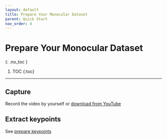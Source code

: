 ```yaml
---
layout: default
title: Prepare Your Monocular Dataset
parent: Quick Start
nav_order: 4
---
```


# Prepare Your Monocular Dataset
{: .no_toc }

1. TOC
{:toc}
---

## Capture

Record the video by yourself or [download from YouTube](./capture_youtube.md)

## Extract keypoints

See [prepare keypoints](./keypoints.md#extract-keypoints)


<!-- ## Public Dataset

### HumanNeRF

HumanNeRF provides 3 Internet videos.

```bash
for vid in 0ORaAnJYROg gEpJDE8ZbhU ANwEiICt7BM;do python3 scripts/dataset/download_youtube.py ${vid} --database data/datasets/humannerf; done
# extract images
python3 apps/preprocess/extract_image.py ${data}
# annot the clip
python3 apps/annotation/annot_clip.py ${data}
```

We manually clip this dataset. You can place this to `${data}/clips.json`

```python
{
    "0ORaAnJYROg": [[4705,4955]],
    "ANwEiICt7BM": [[2315,2615]],
    "gEpJDE8ZbhU": [[1500, 1650]]
}
```

Run the mocap:
```bash
python3 apps/demo/mocap.py ${data} --work internet
``` -->

<!-- 
### DeepCap
Download and place the data:

```bash
├── Antonia
│   └── images0.avi
├── Lan
│   ├── images0.avi
│   ├── images1.avi
│   └── images2.avi
├── Magdalena
│   ├── images0.avi
│   ├── images1.avi
│   └── images2.avi
├── Marc
│   ├── images0.avi
│   └── images1.avi
├── monocularCalibrationBM.calibration
├── monocularCalibration.calibration
└── monocularCalibrationPhone.calibration
```

Apply this to other sequence too. -->